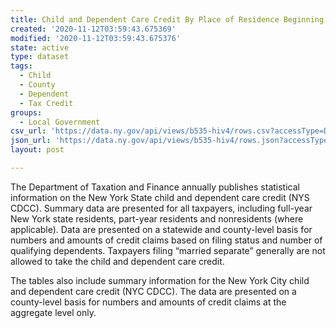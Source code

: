 ```yaml
---
title: Child and Dependent Care Credit By Place of Residence Beginning Tax Year 2002
created: '2020-11-12T03:59:43.675369'
modified: '2020-11-12T03:59:43.675376'
state: active
type: dataset
tags:
  - Child
  - County
  - Dependent
  - Tax Credit
groups:
  - Local Government
csv_url: 'https://data.ny.gov/api/views/b535-hiv4/rows.csv?accessType=DOWNLOAD'
json_url: 'https://data.ny.gov/api/views/b535-hiv4/rows.json?accessType=DOWNLOAD'
layout: post

---
```

The Department of Taxation and Finance annually publishes statistical information on the New York State child and dependent care credit (NYS CDCC).  Summary data are presented for all taxpayers, including full-year New York state residents, part-year residents and nonresidents (where applicable).  Data are presented on a statewide and county-level basis for numbers and amounts of credit claims based on filing status and number of qualifying dependents.  Taxpayers filing “married separate” generally are not allowed to take the child and dependent care credit.

The tables also include summary information for the New York City child and dependent care credit (NYC CDCC).  The data are presented on a county-level basis for numbers and amounts of credit claims at the aggregate level only.
